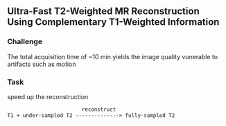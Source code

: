## Ultra-Fast T2-Weighted MR Reconstruction Using Complementary T1-Weighted Information

### Challenge
The total acquisition time of ~10 min yields the image quality vunerable to artifacts such as motion

### Task
speed up the reconstruction
```
                        reconstruct          
T1 + under-sampled T2 --------------> fully-sampled T2    
```


